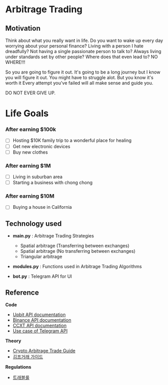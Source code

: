 # Arbitrage Trading 
## Motivation
Think about what you really want in life.
Do you want to wake up every day worrying about your personal finance?
Living with a person I hate dreadfully?
Not having a single passionate person to talk to?
Always living under standards set by other people?
Where does that even lead to?
NO WHERE!!!

So you are going to figure it out.
It's going to be a long journey but I know you will figure it out.
You might have to struggle alot.
But you know it's worth it
Every attempt you've failed will all make sense and guide you. 

DO NOT EVER GIVE UP.


# Life Goals </br>
### After earning $100k
- [ ] Hosting $10K family trip to a wonderful place for healing
- [ ] Get new electronic devices
- [ ] Buy new clothes </br>
### After earning $1M
- [ ] Living in suburban area
- [ ] Starting a business with chong chong </br>
### After earning $10M
- [ ] Buying a house in California



## Technology used
- **main.py** : Arbitrage Trading Strategies
  - Spatial arbitrage (Transferring between exchanges)
  - Spatial arbitrage  (No transferring between exchanges)
  - Triangular arbitrage
  
- **modules.py** : Functions used in Arbitrage Trading Algorithms
- **bot.py** : Telegram API for UI

## Reference
**Code**
- [Upbit API documentation](https://docs.upbit.com/reference/%EC%A0%84%EC%B2%B4-%EA%B3%84%EC%A2%8C-%EC%A1%B0%ED%9A%8C)
- [Binance API documentation](https://binance-docs.github.io/apidocs/spot/en/)
- [CCXT API documentation](https://docs.ccxt.com)
- [Use case of Telegram API ](https://charliethewanderer.medium.com/scrape-news-and-corporate-announcements-in-real-time-2-deployment-27ae489f598a)

**Theory**
- [Crypto Arbitrage Trade Guide](https://coincodecap.com/crypto-arbitrage-guide-how-to-make-money-as-a-beginner)
- [김프거래 가이드](https://charlietrip.tistory.com/19)


**Regulations**
- [트래블룰](https://upbitcs.zendesk.com/hc/ko/articles/4498679629337-%ED%8A%B8%EB%9E%98%EB%B8%94%EB%A3%B0-%EC%95%8C%EC%95%84%EB%B3%B4%EA%B8%B0)
